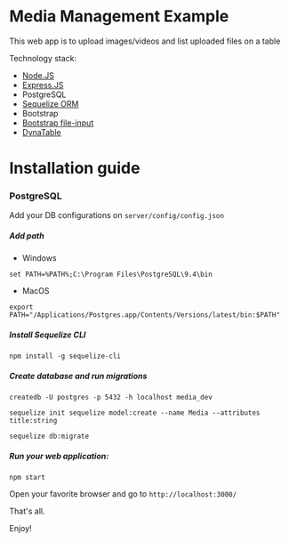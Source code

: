 # Media Management Example
This web app is to upload images/videos and list uploaded files on a table

Technology stack:
- [Node.JS](nodejs.org)
- [Express.JS](https://expressjs.com/)
- PostgreSQL
- [Sequelize ORM](http://docs.sequelizejs.com/)
- Bootstrap
- [Bootstrap file-input](http://plugins.krajee.com/file-input)
- [DynaTable](https://www.dynatable.com/)

# Installation guide

### PostgreSQL

Add your DB configurations on `server/config/config.json`


##### Add path

- Windows

`set PATH=%PATH%;C:\Program Files\PostgreSQL\9.4\bin`

- MacOS

`export PATH="/Applications/Postgres.app/Contents/Versions/latest/bin:$PATH"`

##### Install Sequelize CLI

`npm install -g sequelize-cli`

##### Create database and run migrations

`createdb -U postgres -p 5432 -h localhost media_dev`

`sequelize init sequelize model:create --name Media --attributes title:string`

`sequelize db:migrate`

##### Run your web application:

`npm start`

Open your favorite browser and go to `http://localhost:3000/`

That's all.

Enjoy!